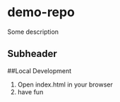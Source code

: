 # demo-repo

Some description


## Subheader




##Local Development
1. Open index.html in your browser
2. have fun